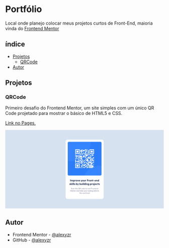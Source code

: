 # Portfólio
Local onde planejo colocar meus projetos curtos de Front-End, maioria vinda do [Frontend Mentor](https://www.frontendmentor.io/challenges)

## índice

- [Projetos](#projetos)
  - [QRCode](#qrcode)
- [Autor](#autor)

## Projetos

### QRCode

Primeiro desafio do Frontend Mentor, um site simples com um único QR Code projetado para mostrar o básico de HTML5 e CSS.

[Link no Pages.](https://alexyzr.github.io/projetos-portfolio/QRCode/index.html)

![](QRCode/screenshot.png)

## Autor

- Frontend Mentor - [@alexyzr](https://www.frontendmentor.io/profile/alexyzr)
- GitHub - [@alexyzr](https://github.com/alexyzr)
